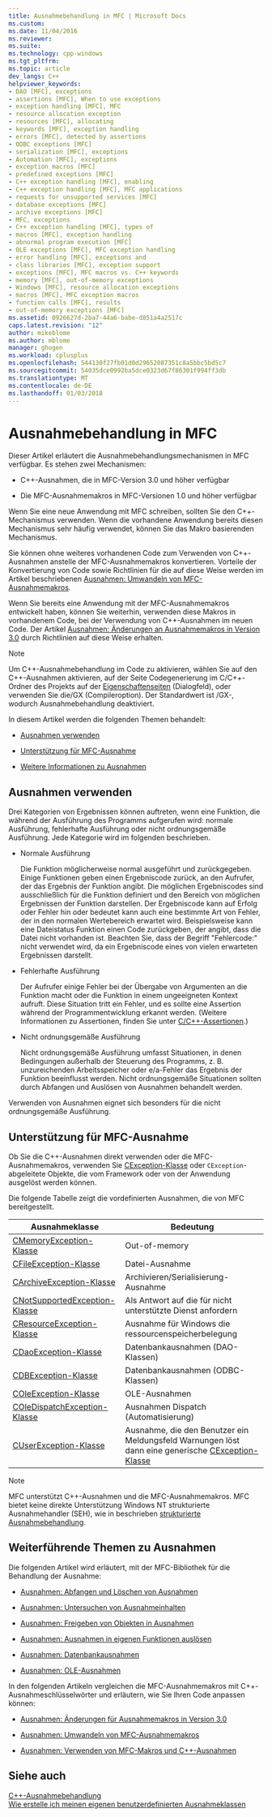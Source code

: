 ```yaml
---
title: Ausnahmebehandlung in MFC | Microsoft Docs
ms.custom: 
ms.date: 11/04/2016
ms.reviewer: 
ms.suite: 
ms.technology: cpp-windows
ms.tgt_pltfrm: 
ms.topic: article
dev_langs: C++
helpviewer_keywords:
- DAO [MFC], exceptions
- assertions [MFC], When to use exceptions
- exception handling [MFC], MFC
- resource allocation exception
- resources [MFC], allocating
- keywords [MFC], exception handling
- errors [MFC], detected by assertions
- ODBC exceptions [MFC]
- serialization [MFC], exceptions
- Automation [MFC], exceptions
- exception macros [MFC]
- predefined exceptions [MFC]
- C++ exception handling [MFC], enabling
- C++ exception handling [MFC], MFC applications
- requests for unsupported services [MFC]
- database exceptions [MFC]
- archive exceptions [MFC]
- MFC, exceptions
- C++ exception handling [MFC], types of
- macros [MFC], exception handling
- abnormal program execution [MFC]
- OLE exceptions [MFC], MFC exception handling
- error handling [MFC], exceptions and
- class libraries [MFC], exception support
- exceptions [MFC], MFC macros vs. C++ keywords
- memory [MFC], out-of-memory exceptions
- Windows [MFC], resource allocation exceptions
- macros [MFC], MFC exception macros
- function calls [MFC], results
- out-of-memory exceptions [MFC]
ms.assetid: 0926627d-2ba7-44a6-babe-d851a4a2517c
caps.latest.revision: "12"
author: mikeblome
ms.author: mblome
manager: ghogen
ms.workload: cplusplus
ms.openlocfilehash: 544130f27fb01d0d29652087351c8a5bbc5bd5c7
ms.sourcegitcommit: 54035dce0992ba5dce0323d67f86301f994ff3db
ms.translationtype: MT
ms.contentlocale: de-DE
ms.lasthandoff: 01/03/2018
---
```

# <a name="exception-handling-in-mfc"></a>Ausnahmebehandlung in MFC
Dieser Artikel erläutert die Ausnahmebehandlungsmechanismen in MFC verfügbar. Es stehen zwei Mechanismen:  
  
-   C++-Ausnahmen, die in MFC-Version 3.0 und höher verfügbar  
  
-   Die MFC-Ausnahmemakros in MFC-Versionen 1.0 und höher verfügbar  
  
 Wenn Sie eine neue Anwendung mit MFC schreiben, sollten Sie den C++-Mechanismus verwenden. Wenn die vorhandene Anwendung bereits diesen Mechanismus sehr häufig verwendet, können Sie das Makro basierenden Mechanismus.  
  
 Sie können ohne weiteres vorhandenen Code zum Verwenden von C++-Ausnahmen anstelle der MFC-Ausnahmemakros konvertieren. Vorteile der Konvertierung von Code sowie Richtlinien für die auf diese Weise werden im Artikel beschriebenen [Ausnahmen: Umwandeln von MFC-Ausnahmemakros](../mfc/exceptions-converting-from-mfc-exception-macros.md).  
  
 Wenn Sie bereits eine Anwendung mit der MFC-Ausnahmemakros entwickelt haben, können Sie weiterhin, verwenden diese Makros in vorhandenem Code, bei der Verwendung von C++-Ausnahmen im neuen Code. Der Artikel [Ausnahmen: Änderungen an Ausnahmemakros in Version 3.0](../mfc/exceptions-changes-to-exception-macros-in-version-3-0.md) durch Richtlinien auf diese Weise erhalten.  
  
> [!NOTE]
>  Um C++-Ausnahmebehandlung im Code zu aktivieren, wählen Sie auf den C++-Ausnahmen aktivieren, auf der Seite Codegenerierung im C/C++-Ordner des Projekts auf der [Eigenschaftenseiten](../ide/property-pages-visual-cpp.md) (Dialogfeld), oder verwenden Sie die/GX (Compileroption). Der Standardwert ist /GX-, wodurch Ausnahmebehandlung deaktiviert.  
  
 In diesem Artikel werden die folgenden Themen behandelt:  
  
-   [Ausnahmen verwenden](#_core_when_to_use_exceptions)  
  
-   [Unterstützung für MFC-Ausnahme](#_core_mfc_exception_support)  
  
-   [Weitere Informationen zu Ausnahmen](#_core_further_reading_about_exceptions)  
  
##  <a name="_core_when_to_use_exceptions"></a>Ausnahmen verwenden  
 Drei Kategorien von Ergebnissen können auftreten, wenn eine Funktion, die während der Ausführung des Programms aufgerufen wird: normale Ausführung, fehlerhafte Ausführung oder nicht ordnungsgemäße Ausführung. Jede Kategorie wird im folgenden beschrieben.  
  
-   Normale Ausführung  
  
     Die Funktion möglicherweise normal ausgeführt und zurückgegeben. Einige Funktionen geben einen Ergebniscode zurück, an den Aufrufer, der das Ergebnis der Funktion angibt. Die möglichen Ergebniscodes sind ausschließlich für die Funktion definiert und den Bereich von möglichen Ergebnissen der Funktion darstellen. Der Ergebniscode kann auf Erfolg oder Fehler hin oder bedeutet kann auch eine bestimmte Art von Fehler, der in den normalen Wertebereich erwartet wird. Beispielsweise kann eine Dateistatus Funktion einen Code zurückgeben, der angibt, dass die Datei nicht vorhanden ist. Beachten Sie, dass der Begriff "Fehlercode:" nicht verwendet wird, da ein Ergebniscode eines von vielen erwarteten Ergebnissen darstellt.  
  
-   Fehlerhafte Ausführung  
  
     Der Aufrufer einige Fehler bei der Übergabe von Argumenten an die Funktion macht oder die Funktion in einem ungeeigneten Kontext aufruft. Diese Situation tritt ein Fehler, und es sollte eine Assertion während der Programmentwicklung erkannt werden. (Weitere Informationen zu Assertionen, finden Sie unter [C/C++-Assertionen](/visualstudio/debugger/c-cpp-assertions).)  
  
-   Nicht ordnungsgemäße Ausführung  
  
     Nicht ordnungsgemäße Ausführung umfasst Situationen, in denen Bedingungen außerhalb der Steuerung des Programms, z. B. unzureichenden Arbeitsspeicher oder e/a-Fehler das Ergebnis der Funktion beeinflusst werden. Nicht ordnungsgemäße Situationen sollten durch Abfangen und Auslösen von Ausnahmen behandelt werden.  
  
 Verwenden von Ausnahmen eignet sich besonders für die nicht ordnungsgemäße Ausführung.  
  
##  <a name="_core_mfc_exception_support"></a>Unterstützung für MFC-Ausnahme  
 Ob Sie die C++-Ausnahmen direkt verwenden oder die MFC-Ausnahmemakros, verwenden Sie [CException-Klasse](../mfc/reference/cexception-class.md) oder `CException`-abgeleitete Objekte, die vom Framework oder von der Anwendung ausgelöst werden können.  
  
 Die folgende Tabelle zeigt die vordefinierten Ausnahmen, die von MFC bereitgestellt.  
  
|Ausnahmeklasse|Bedeutung|  
|---------------------|-------------|  
|[CMemoryException-Klasse](../mfc/reference/cmemoryexception-class.md)|Out-of-memory|  
|[CFileException-Klasse](../mfc/reference/cfileexception-class.md)|Datei-Ausnahme|  
|[CArchiveException-Klasse](../mfc/reference/carchiveexception-class.md)|Archivieren/Serialisierung-Ausnahme|  
|[CNotSupportedException-Klasse](../mfc/reference/cnotsupportedexception-class.md)|Als Antwort auf die für nicht unterstützte Dienst anfordern|  
|[CResourceException-Klasse](../mfc/reference/cresourceexception-class.md)|Ausnahme für Windows die ressourcenspeicherbelegung|  
|[CDaoException-Klasse](../mfc/reference/cdaoexception-class.md)|Datenbankausnahmen (DAO-Klassen)|  
|[CDBException-Klasse](../mfc/reference/cdbexception-class.md)|Datenbankausnahmen (ODBC-Klassen)|  
|[COleException-Klasse](../mfc/reference/coleexception-class.md)|OLE-Ausnahmen|  
|[COleDispatchException-Klasse](../mfc/reference/coledispatchexception-class.md)|Ausnahmen Dispatch (Automatisierung)|  
|[CUserException-Klasse](../mfc/reference/cuserexception-class.md)|Ausnahme, die den Benutzer ein Meldungsfeld Warnungen löst dann eine generische [CException-Klasse](../mfc/reference/cexception-class.md)|  
  
> [!NOTE]
>  MFC unterstützt C++-Ausnahmen und die MFC-Ausnahmemakros. MFC bietet keine direkte Unterstützung Windows NT strukturierte Ausnahmehandler (SEH), wie in beschrieben [strukturierte Ausnahmebehandlung](http://msdn.microsoft.com/library/windows/desktop/ms680657).  
  
##  <a name="_core_further_reading_about_exceptions"></a>Weiterführende Themen zu Ausnahmen  
 Die folgenden Artikel wird erläutert, mit der MFC-Bibliothek für die Behandlung der Ausnahme:  
  
-   [Ausnahmen: Abfangen und Löschen von Ausnahmen](../mfc/exceptions-catching-and-deleting-exceptions.md)  
  
-   [Ausnahmen: Untersuchen von Ausnahmeinhalten](../mfc/exceptions-examining-exception-contents.md)  
  
-   [Ausnahmen: Freigeben von Objekten in Ausnahmen](../mfc/exceptions-freeing-objects-in-exceptions.md)  
  
-   [Ausnahmen: Ausnahmen in eigenen Funktionen auslösen](../mfc/exceptions-throwing-exceptions-from-your-own-functions.md)  
  
-   [Ausnahmen: Datenbankausnahmen](../mfc/exceptions-database-exceptions.md)  
  
-   [Ausnahmen: OLE-Ausnahmen](../mfc/exceptions-ole-exceptions.md)  
  
 In den folgenden Artikeln vergleichen die MFC-Ausnahmemakros mit C++-Ausnahmeschlüsselwörter und erläutern, wie Sie Ihren Code anpassen können:  
  
-   [Ausnahmen: Änderungen für Ausnahmemakros in Version 3.0](../mfc/exceptions-changes-to-exception-macros-in-version-3-0.md)  
  
-   [Ausnahmen: Umwandeln von MFC-Ausnahmemakros](../mfc/exceptions-converting-from-mfc-exception-macros.md)  
  
-   [Ausnahmen: Verwenden von MFC-Makros und C++-Ausnahmen](../mfc/exceptions-using-mfc-macros-and-cpp-exceptions.md)  
  
## <a name="see-also"></a>Siehe auch  
 [C++-Ausnahmebehandlung](../cpp/cpp-exception-handling.md)   
 [Wie erstelle ich meinen eigenen benutzerdefinierten Ausnahmeklassen](http://go.microsoft.com/fwlink/p/?linkid=128045)

